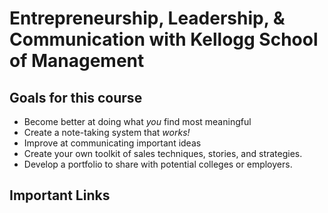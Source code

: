 # Entrepreneurship, Leadership, & Communication with Kellogg School of Management

## Goals for this course
- Become better at doing what *you* find most meaningful
- Create a note-taking system that *works!*
- Improve at communicating important ideas
- Create your own toolkit of sales techniques, stories, and strategies.
- Develop a portfolio to share with potential colleges or employers.

## Important Links
